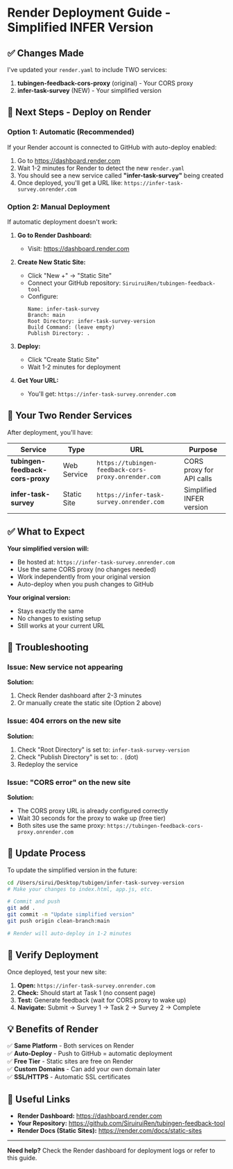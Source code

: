 # Render Deployment Guide - Simplified INFER Version

## ✅ Changes Made

I've updated your `render.yaml` to include TWO services:

1. **tubingen-feedback-cors-proxy** (original) - Your CORS proxy
2. **infer-task-survey** (NEW) - Your simplified version

## 🚀 Next Steps - Deploy on Render

### Option 1: Automatic (Recommended)

If your Render account is connected to GitHub with auto-deploy enabled:

1. Go to https://dashboard.render.com
2. Wait 1-2 minutes for Render to detect the new `render.yaml`
3. You should see a new service called **"infer-task-survey"** being created
4. Once deployed, you'll get a URL like: `https://infer-task-survey.onrender.com`

### Option 2: Manual Deployment

If automatic deployment doesn't work:

1. **Go to Render Dashboard:**
   - Visit: https://dashboard.render.com

2. **Create New Static Site:**
   - Click "New +" → "Static Site"
   - Connect your GitHub repository: `SiruiruiRen/tubingen-feedback-tool`
   - Configure:
     ```
     Name: infer-task-survey
     Branch: main
     Root Directory: infer-task-survey-version
     Build Command: (leave empty)
     Publish Directory: .
     ```

3. **Deploy:**
   - Click "Create Static Site"
   - Wait 1-2 minutes for deployment

4. **Get Your URL:**
   - You'll get: `https://infer-task-survey.onrender.com`

## 🔗 Your Two Render Services

After deployment, you'll have:

| Service | Type | URL | Purpose |
|---------|------|-----|---------|
| **tubingen-feedback-cors-proxy** | Web Service | `https://tubingen-feedback-cors-proxy.onrender.com` | CORS proxy for API calls |
| **infer-task-survey** | Static Site | `https://infer-task-survey.onrender.com` | Simplified INFER version |

## ✅ What to Expect

**Your simplified version will:**
- Be hosted at: `https://infer-task-survey.onrender.com`
- Use the same CORS proxy (no changes needed)
- Work independently from your original version
- Auto-deploy when you push changes to GitHub

**Your original version:**
- Stays exactly the same
- No changes to existing setup
- Still works at your current URL

## 🔧 Troubleshooting

### Issue: New service not appearing
**Solution:** 
1. Check Render dashboard after 2-3 minutes
2. Or manually create the static site (Option 2 above)

### Issue: 404 errors on the new site
**Solution:**
1. Check "Root Directory" is set to: `infer-task-survey-version`
2. Check "Publish Directory" is set to: `.` (dot)
3. Redeploy the service

### Issue: "CORS error" on the new site
**Solution:**
- The CORS proxy URL is already configured correctly
- Wait 30 seconds for the proxy to wake up (free tier)
- Both sites use the same proxy: `https://tubingen-feedback-cors-proxy.onrender.com`

## 📝 Update Process

To update the simplified version in the future:

```bash
cd /Users/sirui/Desktop/tubigen/infer-task-survey-version
# Make your changes to index.html, app.js, etc.

# Commit and push
git add .
git commit -m "Update simplified version"
git push origin clean-branch:main

# Render will auto-deploy in 1-2 minutes
```

## 🎯 Verify Deployment

Once deployed, test your new site:

1. **Open:** `https://infer-task-survey.onrender.com`
2. **Check:** Should start at Task 1 (no consent page)
3. **Test:** Generate feedback (wait for CORS proxy to wake up)
4. **Navigate:** Submit → Survey 1 → Task 2 → Survey 2 → Complete

## 💡 Benefits of Render

✅ **Same Platform** - Both services on Render  
✅ **Auto-Deploy** - Push to GitHub = automatic deployment  
✅ **Free Tier** - Static sites are free on Render  
✅ **Custom Domains** - Can add your own domain later  
✅ **SSL/HTTPS** - Automatic SSL certificates  

## 🔗 Useful Links

- **Render Dashboard:** https://dashboard.render.com
- **Your Repository:** https://github.com/SiruiruiRen/tubingen-feedback-tool
- **Render Docs (Static Sites):** https://render.com/docs/static-sites

---

**Need help?** Check the Render dashboard for deployment logs or refer to this guide.

